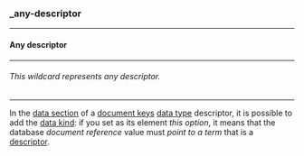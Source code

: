 ### _any-descriptor



------
#### Any descriptor



------
###### This wildcard represents any descriptor.



------
In the [data section](_data-md) of a [document keys](_type_string_key.md) [data type](_type.md) descriptor, it is possible to add the [data kind](_kind.md): if you set as its element *this option*, it means that the database *document reference* value must *point to a term* that is a [descriptor](_term_descriptor.md).